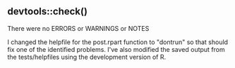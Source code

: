 ## devtools::check()
There were no ERRORS or WARNINGS or NOTES

I changed the helpfile for the post.rpart function to "dontrun" so that should fix one of the identified problems. I've also modified the saved output from the tests/helpfiles using the development version of R.
